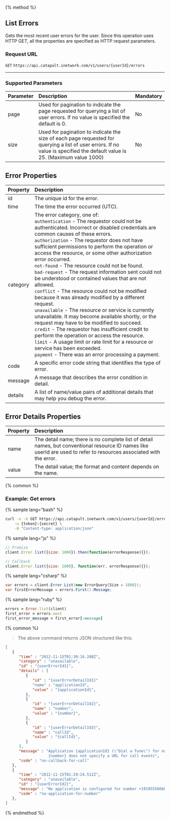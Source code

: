 {% method %}

## List Errors
Gets the most recent user errors for the user. Since this operation uses HTTP GET, all the properties are specified as HTTP request parameters.

### Request URL
<code class="get">GET</code> `https://api.catapult.inetwork.com/v1/users/{userId}/errors`

---

### Supported Parameters
| Parameter | Description                                                                                                                                                                | Mandatory |
|:----------|:---------------------------------------------------------------------------------------------------------------------------------------------------------------------------|:----------|
| page      | Used for pagination to indicate the page requested for querying a list of user errors. If no value is specified the default is 0.                                          | No        |
| size      | Used for pagination to indicate the size of each page requested for querying a list of user errors. If no value is specified the default value is 25. (Maximum value 1000) | No        |

## Error Properties

| Property | Description                                                                                                                                                                                                                                                                                                                                                                                                                                                                                                                                                                                                                                                                                                                                                                                                                                                                                                                                                                                                                         |
|:---------|:------------------------------------------------------------------------------------------------------------------------------------------------------------------------------------------------------------------------------------------------------------------------------------------------------------------------------------------------------------------------------------------------------------------------------------------------------------------------------------------------------------------------------------------------------------------------------------------------------------------------------------------------------------------------------------------------------------------------------------------------------------------------------------------------------------------------------------------------------------------------------------------------------------------------------------------------------------------------------------------------------------------------------------|
| id       | The unique id for the error.                                                                                                                                                                                                                                                                                                                                                                                                                                                                                                                                                                                                                                                                                                                                                                                                                                                                                                                                                                                                        |
| time     | The time the error occurred (UTC).                                                                                                                                                                                                                                                                                                                                                                                                                                                                                                                                                                                                                                                                                                                                                                                                                                                                                                                                                                                                  |
| category | The error category, one of:<br>`authentication` - The requestor could not be authenticated. Incorrect or disabled credentials are common causes of these errors. <br>`authorization` - The requestor does not have sufficient permissions to perform the operation or access the resource, or some other authorization error occurred.<br> `not-found` - The resource could not be found. <br>`bad-request` - The request information sent could not be understood or contained values that are not allowed.<br>`conflict` - The resource could not be modified because it was already modified by a different request.<br>`unavailable` - The resource or service is currently unavailable. It may become available shortly, or the request may have to be modified to succeed.<br>`credit` - The requestor has insufficient credit to perform the operation or access the resource.<br>`limit` - A usage limit or rate limit for a resource or service has been exceeded.<br>`payment` - There was an error processing a payment. |
| code     | A specific error code string that identifies the type of error.                                                                                                                                                                                                                                                                                                                                                                                                                                                                                                                                                                                                                                                                                                                                                                                                                                                                                                                                                                     |
| message  | A message that describes the error condition in detail.                                                                                                                                                                                                                                                                                                                                                                                                                                                                                                                                                                                                                                                                                                                                                                                                                                                                                                                                                                             |
| details  | A list of name/value pairs of additional details that may help you debug the error.                                                                                                                                                                                                                                                                                                                                                                                                                                                                                                                                                                                                                                                                                                                                                                                                                                                                                                                                                 |

## Error Details Properties
| Property | Description                                                                                                                                                          |
|:---------|:---------------------------------------------------------------------------------------------------------------------------------------------------------------------|
| name     | The detail name; there is no complete list of detail names, but conventional resource ID names like userId are used to refer to resources associated with the error. |
| value    | The detail value; the format and content depends on the name.                                                                                                        |

{% common %}

### Example: Get errors

{% sample lang="bash" %}

```bash
curl -v -X GET https://api.catapult.inetwork.com/v1/users/{userId}/errors \
	-u {token}:{secret} \
	-H "Content-type: application/json"
```

{% sample lang="js" %}

```js
// Promise
client.Error.list({size: 1000}).then(function(errorResponse){});

// Callback
client.Error.list({size: 1000}, function(err, errorResponse){});
```

{% sample lang="csharp" %}

```csharp
var errors = client.Error.List(new ErrorQuery{Size = 1000});
var firstErrorMessage = errors.First().Message;
```

{% sample lang="ruby" %}

```ruby
errors = Error.list(client)
first_error = errors.next
first_error_message = first_error[:message]
```

{% common %}


> The above command returns JSON structured like this:

```json
[
   {
      "time" : "2012-11-15T01:30:16.208Z",
      "category" : "unavailable",
      "id" : "{userErrorId1}",
      "details" : [
         {
            "id" : "{userErrorDetailId1}"
            "name" : "applicationId",
            "value" : "{applicationId}",
         },
         {
            "id" : "{userErrorDetailId2}",
            "name" : "number",
            "value" : "{number}",
         },
         {
            "id" : "{userErrorDetailId3}",
            "name" : "callId",
            "value" : "{callId}",
         }
      ],
      "message" : "Application {applicationId} (\"Dial a Tune\") for number
                   {number} does not specify a URL for call events",
      "code" : "no-callback-for-call"
   },
   {
      "time" : "2012-11-15T01:29:24.512Z",
      "category" : "unavailable",
      "id" : "{userErrorId2}",
      "message" : "No application is configured for number +19195556666",
      "code" : "no-application-for-number"
   },
]
```
{% endmethod %}
